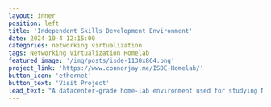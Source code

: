 ```yaml
---
layout: inner
position: left
title: 'Independent Skills Development Environment'
date: 2024-10-4 12:15:00
categories: networking virtualization
tags: Networking Virtualization Homelab
featured_image: '/img/posts/isde-1130x864.png'
project_link: 'https://www.connorjay.me/ISDE-Homelab/'
button_icon: 'ethernet'
button_text: 'Visit Project'
lead_text: "A datacenter-grade home-lab environment used for studying Networking & Cybersecurity technologies outside of classes."
---
```

